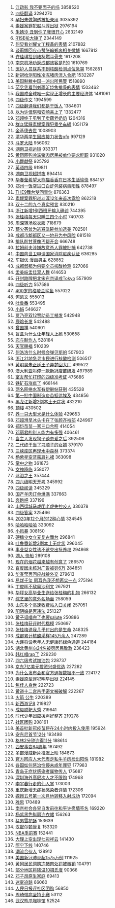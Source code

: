 1. [江疏影 我不要面子的吗](https://s.weibo.com/weibo?q=%E6%B1%9F%E7%96%8F%E5%BD%B1%20%E6%88%91%E4%B8%8D%E8%A6%81%E9%9D%A2%E5%AD%90%E7%9A%84%E5%90%97&Refer=top) 3858520
1. [四级翻译](https://s.weibo.com/weibo?q=%E5%9B%9B%E7%BA%A7%E7%BF%BB%E8%AF%91&Refer=top) 3294270
1. [孕妇未做胸透被拒录用](https://s.weibo.com/weibo?q=%E5%AD%95%E5%A6%87%E6%9C%AA%E5%81%9A%E8%83%B8%E9%80%8F%E8%A2%AB%E6%8B%92%E5%BD%95%E7%94%A8&Refer=top) 3035392
1. [素媛案罪犯赵斗淳出狱](https://s.weibo.com/weibo?q=%23%E7%B4%A0%E5%AA%9B%E6%A1%88%E7%BD%AA%E7%8A%AF%E8%B5%B5%E6%96%97%E6%B7%B3%E5%87%BA%E7%8B%B1%23&Refer=top) 2976194
1. [朱婧汐 丑到你了我很开心](https://s.weibo.com/weibo?q=%E6%9C%B1%E5%A9%A7%E6%B1%90%20%E4%B8%91%E5%88%B0%E4%BD%A0%E4%BA%86%E6%88%91%E5%BE%88%E5%BC%80%E5%BF%83&Refer=top) 2632149
1. [R1SE抡大锤了](https://s.weibo.com/weibo?q=%23R1SE%E6%8A%A1%E5%A4%A7%E9%94%A4%E4%BA%86%23&Refer=top) 2344149
1. [何炅看刘耀文丁程鑫的表情](https://s.weibo.com/weibo?q=%23%E4%BD%95%E7%82%85%E7%9C%8B%E5%88%98%E8%80%80%E6%96%87%E4%B8%81%E7%A8%8B%E9%91%AB%E7%9A%84%E8%A1%A8%E6%83%85%23&Refer=top) 2107882
1. [谈莉娜回应点赞张翰郑爽相关微博](https://s.weibo.com/weibo?q=%23%E8%B0%88%E8%8E%89%E5%A8%9C%E5%9B%9E%E5%BA%94%E7%82%B9%E8%B5%9E%E5%BC%A0%E7%BF%B0%E9%83%91%E7%88%BD%E7%9B%B8%E5%85%B3%E5%BE%AE%E5%8D%9A%23&Refer=top) 1667812
1. [许佳琪捡到陆柯燃耳骨夹](https://s.weibo.com/weibo?q=%23%E8%AE%B8%E4%BD%B3%E7%90%AA%E6%8D%A1%E5%88%B0%E9%99%86%E6%9F%AF%E7%87%83%E8%80%B3%E9%AA%A8%E5%A4%B9%23&Refer=top) 1617208
1. [南京机场劝返成都旅客是P的](https://s.weibo.com/weibo?q=%23%E5%8D%97%E4%BA%AC%E6%9C%BA%E5%9C%BA%E5%8A%9D%E8%BF%94%E6%88%90%E9%83%BD%E6%97%85%E5%AE%A2%E6%98%AFP%E7%9A%84%23&Refer=top) 1610769
1. [医护人员联系不到核酸检测点位急哭](https://s.weibo.com/weibo?q=%23%E5%8C%BB%E6%8A%A4%E4%BA%BA%E5%91%98%E8%81%94%E7%B3%BB%E4%B8%8D%E5%88%B0%E6%A0%B8%E9%85%B8%E6%A3%80%E6%B5%8B%E7%82%B9%E4%BD%8D%E6%80%A5%E5%93%AD%23&Refer=top) 1562851
1. [新冠检测阳性冷冻猪肉流入合肥](https://s.weibo.com/weibo?q=%23%E6%96%B0%E5%86%A0%E6%A3%80%E6%B5%8B%E9%98%B3%E6%80%A7%E5%86%B7%E5%86%BB%E7%8C%AA%E8%82%89%E6%B5%81%E5%85%A5%E5%90%88%E8%82%A5%23&Refer=top) 1532287
1. [美国制裁中国一派出所民警](https://s.weibo.com/weibo?q=%23%E7%BE%8E%E5%9B%BD%E5%88%B6%E8%A3%81%E4%B8%AD%E5%9B%BD%E4%B8%80%E6%B4%BE%E5%87%BA%E6%89%80%E6%B0%91%E8%AD%A6%23&Refer=top) 1518890
1. [范丞丞看到刘雨昕烧焦排骨的表情](https://s.weibo.com/weibo?q=%E8%8C%83%E4%B8%9E%E4%B8%9E%E7%9C%8B%E5%88%B0%E5%88%98%E9%9B%A8%E6%98%95%E7%83%A7%E7%84%A6%E6%8E%92%E9%AA%A8%E7%9A%84%E8%A1%A8%E6%83%85&Refer=top) 1503462
1. [我国成全球唯一实现正增长的主要经济体](https://s.weibo.com/weibo?q=%23%E6%88%91%E5%9B%BD%E6%88%90%E5%85%A8%E7%90%83%E5%94%AF%E4%B8%80%E5%AE%9E%E7%8E%B0%E6%AD%A3%E5%A2%9E%E9%95%BF%E7%9A%84%E4%B8%BB%E8%A6%81%E7%BB%8F%E6%B5%8E%E4%BD%93%23&Refer=top) 1481061
1. [四级作文](https://s.weibo.com/weibo?q=%E5%9B%9B%E7%BA%A7%E4%BD%9C%E6%96%87&Refer=top) 1394599
1. [四级翻译我们都是干饭人](https://s.weibo.com/weibo?q=%23%E5%9B%9B%E7%BA%A7%E7%BF%BB%E8%AF%91%E6%88%91%E4%BB%AC%E9%83%BD%E6%98%AF%E5%B9%B2%E9%A5%AD%E4%BA%BA%23&Refer=top) 1384601
1. [以为许佳琪和安崎亲上了](https://s.weibo.com/weibo?q=%23%E4%BB%A5%E4%B8%BA%E8%AE%B8%E4%BD%B3%E7%90%AA%E5%92%8C%E5%AE%89%E5%B4%8E%E4%BA%B2%E4%B8%8A%E4%BA%86%23&Refer=top) 1332477
1. [邓超终于见到了卖藕老奶奶](https://s.weibo.com/weibo?q=%23%E9%82%93%E8%B6%85%E7%BB%88%E4%BA%8E%E8%A7%81%E5%88%B0%E4%BA%86%E5%8D%96%E8%97%95%E8%80%81%E5%A5%B6%E5%A5%B6%23&Refer=top) 1204316
1. [群众猛踩素媛案罪犯乘坐车辆](https://s.weibo.com/weibo?q=%23%E7%BE%A4%E4%BC%97%E7%8C%9B%E8%B8%A9%E7%B4%A0%E5%AA%9B%E6%A1%88%E7%BD%AA%E7%8A%AF%E4%B9%98%E5%9D%90%E8%BD%A6%E8%BE%86%23&Refer=top) 1051179
1. [金基德去世](https://s.weibo.com/weibo?q=%23%E9%87%91%E5%9F%BA%E5%BE%B7%E5%8E%BB%E4%B8%96%23&Refer=top) 1008903
1. [清华两学生回应接力状告ofo](https://s.weibo.com/weibo?q=%23%E6%B8%85%E5%8D%8E%E4%B8%A4%E5%AD%A6%E7%94%9F%E5%9B%9E%E5%BA%94%E6%8E%A5%E5%8A%9B%E7%8A%B6%E5%91%8Aofo%23&Refer=top) 997129
1. [斗罗大陆](https://s.weibo.com/weibo?q=%E6%96%97%E7%BD%97%E5%A4%A7%E9%99%86&Refer=top) 956062
1. [湖南卫视运镜](https://s.weibo.com/weibo?q=%E6%B9%96%E5%8D%97%E5%8D%AB%E8%A7%86%E8%BF%90%E9%95%9C&Refer=top) 933371
1. [黄冈网购冷冻猪肉居民被单位要求辞职](https://s.weibo.com/weibo?q=%23%E9%BB%84%E5%86%88%E7%BD%91%E8%B4%AD%E5%86%B7%E5%86%BB%E7%8C%AA%E8%82%89%E5%B1%85%E6%B0%91%E8%A2%AB%E5%8D%95%E4%BD%8D%E8%A6%81%E6%B1%82%E8%BE%9E%E8%81%8C%23&Refer=top) 931020
1. [小舞献祭](https://s.weibo.com/weibo?q=%E5%B0%8F%E8%88%9E%E7%8C%AE%E7%A5%AD&Refer=top) 925792
1. [英语四级](https://s.weibo.com/weibo?q=%E8%8B%B1%E8%AF%AD%E5%9B%9B%E7%BA%A7&Refer=top) 919811
1. [湖南卫视超拼夜](https://s.weibo.com/weibo?q=%E6%B9%96%E5%8D%97%E5%8D%AB%E8%A7%86%E8%B6%85%E6%8B%BC%E5%A4%9C&Refer=top) 894414
1. [华春莹希望大熊猫香香在日本生活愉快](https://s.weibo.com/weibo?q=%23%E5%8D%8E%E6%98%A5%E8%8E%B9%E5%B8%8C%E6%9C%9B%E5%A4%A7%E7%86%8A%E7%8C%AB%E9%A6%99%E9%A6%99%E5%9C%A8%E6%97%A5%E6%9C%AC%E7%94%9F%E6%B4%BB%E6%84%89%E5%BF%AB%23&Refer=top) 884157
1. [郑州一饭店进口白虾包装病毒阳性](https://s.weibo.com/weibo?q=%23%E9%83%91%E5%B7%9E%E4%B8%80%E9%A5%AD%E5%BA%97%E8%BF%9B%E5%8F%A3%E7%99%BD%E8%99%BE%E5%8C%85%E8%A3%85%E7%97%85%E6%AF%92%E9%98%B3%E6%80%A7%23&Refer=top) 878497
1. [THE9舞台梦回青你](https://s.weibo.com/weibo?q=%23THE9%E8%88%9E%E5%8F%B0%E6%A2%A6%E5%9B%9E%E9%9D%92%E4%BD%A0%23&Refer=top) 876363
1. [素媛案罪犯赵斗淳12年来首次露脸](https://s.weibo.com/weibo?q=%23%E7%B4%A0%E5%AA%9B%E6%A1%88%E7%BD%AA%E7%8A%AF%E8%B5%B5%E6%96%97%E6%B7%B312%E5%B9%B4%E6%9D%A5%E9%A6%96%E6%AC%A1%E9%9C%B2%E8%84%B8%23&Refer=top) 862218
1. [双十二的九个真实预言](https://s.weibo.com/weibo?q=%23%E5%8F%8C%E5%8D%81%E4%BA%8C%E7%9A%84%E4%B9%9D%E4%B8%AA%E7%9C%9F%E5%AE%9E%E9%A2%84%E8%A8%80%23&Refer=top) 830210
1. [浙江新增1例西班牙输入确诊](https://s.weibo.com/weibo?q=%E6%B5%99%E6%B1%9F%E6%96%B0%E5%A2%9E1%E4%BE%8B%E8%A5%BF%E7%8F%AD%E7%89%99%E8%BE%93%E5%85%A5%E7%A1%AE%E8%AF%8A&Refer=top) 744395
1. [张桂梅每天只睡三四个小时](https://s.weibo.com/weibo?q=%23%E5%BC%A0%E6%A1%82%E6%A2%85%E6%AF%8F%E5%A4%A9%E5%8F%AA%E7%9D%A1%E4%B8%89%E5%9B%9B%E4%B8%AA%E5%B0%8F%E6%97%B6%23&Refer=top) 740703
1. [周深转场脱衣服](https://s.weibo.com/weibo?q=%23%E5%91%A8%E6%B7%B1%E8%BD%AC%E5%9C%BA%E8%84%B1%E8%A1%A3%E6%9C%8D%23&Refer=top) 718679
1. [蔡少芬曾为逃避洗碗参加选美](https://s.weibo.com/weibo?q=%23%E8%94%A1%E5%B0%91%E8%8A%AC%E6%9B%BE%E4%B8%BA%E9%80%83%E9%81%BF%E6%B4%97%E7%A2%97%E5%8F%82%E5%8A%A0%E9%80%89%E7%BE%8E%23&Refer=top) 702501
1. [成都市郫都区又一地升为中风险](https://s.weibo.com/weibo?q=%23%E6%88%90%E9%83%BD%E5%B8%82%E9%83%AB%E9%83%BD%E5%8C%BA%E5%8F%88%E4%B8%80%E5%9C%B0%E5%8D%87%E4%B8%BA%E4%B8%AD%E9%A3%8E%E9%99%A9%23&Refer=top) 681518
1. [排队削甘蔗像丐帮开会](https://s.weibo.com/weibo?q=%23%E6%8E%92%E9%98%9F%E5%89%8A%E7%94%98%E8%94%97%E5%83%8F%E4%B8%90%E5%B8%AE%E5%BC%80%E4%BC%9A%23&Refer=top) 666748
1. [拉姆前夫涉嫌故意杀人罪被批捕](https://s.weibo.com/weibo?q=%23%E6%8B%89%E5%A7%86%E5%89%8D%E5%A4%AB%E6%B6%89%E5%AB%8C%E6%95%85%E6%84%8F%E6%9D%80%E4%BA%BA%E7%BD%AA%E8%A2%AB%E6%89%B9%E6%8D%95%23&Refer=top) 642738
1. [中国向世卫申请国家消除疟疾认证](https://s.weibo.com/weibo?q=%23%E4%B8%AD%E5%9B%BD%E5%90%91%E4%B8%96%E5%8D%AB%E7%94%B3%E8%AF%B7%E5%9B%BD%E5%AE%B6%E6%B6%88%E9%99%A4%E7%96%9F%E7%96%BE%E8%AE%A4%E8%AF%81%23&Refer=top) 636285
1. [车银优 漫画男主](https://s.weibo.com/weibo?q=%E8%BD%A6%E9%93%B6%E4%BC%98%20%E6%BC%AB%E7%94%BB%E7%94%B7%E4%B8%BB&Refer=top) 628852
1. [成都郫都为何要全员核酸检测](https://s.weibo.com/weibo?q=%E6%88%90%E9%83%BD%E9%83%AB%E9%83%BD%E4%B8%BA%E4%BD%95%E8%A6%81%E5%85%A8%E5%91%98%E6%A0%B8%E9%85%B8%E6%A3%80%E6%B5%8B&Refer=top) 627066
1. [孟美岐孟佳双人舞](https://s.weibo.com/weibo?q=%23%E5%AD%9F%E7%BE%8E%E5%B2%90%E5%AD%9F%E4%BD%B3%E5%8F%8C%E4%BA%BA%E8%88%9E%23&Refer=top) 614653
1. [开封路牌把北宋东京译成Tokyo](https://s.weibo.com/weibo?q=%E5%BC%80%E5%B0%81%E8%B7%AF%E7%89%8C%E6%8A%8A%E5%8C%97%E5%AE%8B%E4%B8%9C%E4%BA%AC%E8%AF%91%E6%88%90Tokyo&Refer=top) 557909
1. [四级听力](https://s.weibo.com/weibo?q=%E5%9B%9B%E7%BA%A7%E5%90%AC%E5%8A%9B&Refer=top) 557586
1. [400岁的格陵兰鲨鱼](https://s.weibo.com/weibo?q=400%E5%B2%81%E7%9A%84%E6%A0%BC%E9%99%B5%E5%85%B0%E9%B2%A8%E9%B1%BC&Refer=top) 557022
1. [何凯文](https://s.weibo.com/weibo?q=%E4%BD%95%E5%87%AF%E6%96%87&Refer=top) 555013
1. [吐鲁番](https://s.weibo.com/weibo?q=%E5%90%90%E9%B2%81%E7%95%AA&Refer=top) 553495
1. [小娟](https://s.weibo.com/weibo?q=%E5%B0%8F%E5%A8%9F&Refer=top) 546627
1. [贾乃亮双12赞助员工植发](https://s.weibo.com/weibo?q=%23%E8%B4%BE%E4%B9%83%E4%BA%AE%E5%8F%8C12%E8%B5%9E%E5%8A%A9%E5%91%98%E5%B7%A5%E6%A4%8D%E5%8F%91%23&Refer=top) 542948
1. [鹿晗长发](https://s.weibo.com/weibo?q=%23%E9%B9%BF%E6%99%97%E9%95%BF%E5%8F%91%23&Refer=top) 542488
1. [曾国祥](https://s.weibo.com/weibo?q=%E6%9B%BE%E5%9B%BD%E7%A5%A5&Refer=top) 540601
1. [盲盒为什么让年轻人上瘾](https://s.weibo.com/weibo?q=%23%E7%9B%B2%E7%9B%92%E4%B8%BA%E4%BB%80%E4%B9%88%E8%AE%A9%E5%B9%B4%E8%BD%BB%E4%BA%BA%E4%B8%8A%E7%98%BE%23&Refer=top) 530658
1. [恋与制作人](https://s.weibo.com/weibo?q=%E6%81%8B%E4%B8%8E%E5%88%B6%E4%BD%9C%E4%BA%BA&Refer=top) 528184
1. [天官赐福](https://s.weibo.com/weibo?q=%E5%A4%A9%E5%AE%98%E8%B5%90%E7%A6%8F&Refer=top) 510239
1. [何洛洛什么时候会弹贝斯的](https://s.weibo.com/weibo?q=%23%E4%BD%95%E6%B4%9B%E6%B4%9B%E4%BB%80%E4%B9%88%E6%97%B6%E5%80%99%E4%BC%9A%E5%BC%B9%E8%B4%9D%E6%96%AF%E7%9A%84%23&Refer=top) 507903
1. [浙江21地急寻市民进行核酸检测](https://s.weibo.com/weibo?q=%E6%B5%99%E6%B1%9F21%E5%9C%B0%E6%80%A5%E5%AF%BB%E5%B8%82%E6%B0%91%E8%BF%9B%E8%A1%8C%E6%A0%B8%E9%85%B8%E6%A3%80%E6%B5%8B&Refer=top) 506517
1. [黄明昊朱正廷王子异梦回大厂](https://s.weibo.com/weibo?q=%23%E9%BB%84%E6%98%8E%E6%98%8A%E6%9C%B1%E6%AD%A3%E5%BB%B7%E7%8E%8B%E5%AD%90%E5%BC%82%E6%A2%A6%E5%9B%9E%E5%A4%A7%E5%8E%82%23&Refer=top) 499522
1. [澳大利亚叫停一款新冠疫苗研发](https://s.weibo.com/weibo?q=%E6%BE%B3%E5%A4%A7%E5%88%A9%E4%BA%9A%E5%8F%AB%E5%81%9C%E4%B8%80%E6%AC%BE%E6%96%B0%E5%86%A0%E7%96%AB%E8%8B%97%E7%A0%94%E5%8F%91&Refer=top) 497989
1. [室友帮忙打印的四级准考证](https://s.weibo.com/weibo?q=%23%E5%AE%A4%E5%8F%8B%E5%B8%AE%E5%BF%99%E6%89%93%E5%8D%B0%E7%9A%84%E5%9B%9B%E7%BA%A7%E5%87%86%E8%80%83%E8%AF%81%23&Refer=top) 475686
1. [铁矿石涨疯了](https://s.weibo.com/weibo?q=%23%E9%93%81%E7%9F%BF%E7%9F%B3%E6%B6%A8%E7%96%AF%E4%BA%86%23&Refer=top) 468144
1. [两名网络水军有偿删帖获刑](https://s.weibo.com/weibo?q=%23%E4%B8%A4%E5%90%8D%E7%BD%91%E7%BB%9C%E6%B0%B4%E5%86%9B%E6%9C%89%E5%81%BF%E5%88%A0%E5%B8%96%E8%8E%B7%E5%88%91%23&Refer=top) 435528
1. [第一批中国制造疫苗抵达埃及](https://s.weibo.com/weibo?q=%E7%AC%AC%E4%B8%80%E6%89%B9%E4%B8%AD%E5%9B%BD%E5%88%B6%E9%80%A0%E7%96%AB%E8%8B%97%E6%8A%B5%E8%BE%BE%E5%9F%83%E5%8F%8A&Refer=top) 434856
1. [黑龙江新增2例本土无症状](https://s.weibo.com/weibo?q=%E9%BB%91%E9%BE%99%E6%B1%9F%E6%96%B0%E5%A2%9E2%E4%BE%8B%E6%9C%AC%E5%9C%9F%E6%97%A0%E7%97%87%E7%8A%B6&Refer=top) 432210
1. [顶楼](https://s.weibo.com/weibo?q=%E9%A1%B6%E6%A5%BC&Refer=top) 430502
1. [养一只大型犬是什么体验](https://s.weibo.com/weibo?q=%23%E5%85%BB%E4%B8%80%E5%8F%AA%E5%A4%A7%E5%9E%8B%E7%8A%AC%E6%98%AF%E4%BB%80%E4%B9%88%E4%BD%93%E9%AA%8C%23&Refer=top) 429653
1. [邓超滑旱冰头卡在了张颜齐裆部](https://s.weibo.com/weibo?q=%23%E9%82%93%E8%B6%85%E6%BB%91%E6%97%B1%E5%86%B0%E5%A4%B4%E5%8D%A1%E5%9C%A8%E4%BA%86%E5%BC%A0%E9%A2%9C%E9%BD%90%E8%A3%86%E9%83%A8%23&Refer=top) 424967
1. [郑恺苗苗一家三口合照](https://s.weibo.com/weibo?q=%23%E9%83%91%E6%81%BA%E8%8B%97%E8%8B%97%E4%B8%80%E5%AE%B6%E4%B8%89%E5%8F%A3%E5%90%88%E7%85%A7%23&Refer=top) 414054
1. [邓丽君的怼人能力有多强](https://s.weibo.com/weibo?q=%23%E9%82%93%E4%B8%BD%E5%90%9B%E7%9A%84%E6%80%BC%E4%BA%BA%E8%83%BD%E5%8A%9B%E6%9C%89%E5%A4%9A%E5%BC%BA%23&Refer=top) 406461
1. [当主人发现狗子谈恋爱之后](https://s.weibo.com/weibo?q=%23%E5%BD%93%E4%B8%BB%E4%BA%BA%E5%8F%91%E7%8E%B0%E7%8B%97%E5%AD%90%E8%B0%88%E6%81%8B%E7%88%B1%E4%B9%8B%E5%90%8E%23&Refer=top) 392506
1. [二代终于当了刁顺子的女婿](https://s.weibo.com/weibo?q=%23%E4%BA%8C%E4%BB%A3%E7%BB%88%E4%BA%8E%E5%BD%93%E4%BA%86%E5%88%81%E9%A1%BA%E5%AD%90%E7%9A%84%E5%A5%B3%E5%A9%BF%23&Refer=top) 379170
1. [三峡库区再现水中森林](https://s.weibo.com/weibo?q=%23%E4%B8%89%E5%B3%A1%E5%BA%93%E5%8C%BA%E5%86%8D%E7%8E%B0%E6%B0%B4%E4%B8%AD%E6%A3%AE%E6%9E%97%23&Refer=top) 373374
1. [杨紫星空蓝露肩礼裙](https://s.weibo.com/weibo?q=%23%E6%9D%A8%E7%B4%AB%E6%98%9F%E7%A9%BA%E8%93%9D%E9%9C%B2%E8%82%A9%E7%A4%BC%E8%A3%99%23&Refer=top) 363098
1. [掌中之物](https://s.weibo.com/weibo?q=%E6%8E%8C%E4%B8%AD%E4%B9%8B%E7%89%A9&Refer=top) 361873
1. [女神降临](https://s.weibo.com/weibo?q=%E5%A5%B3%E7%A5%9E%E9%99%8D%E4%B8%B4&Refer=top) 358077
1. [沐浴之王](https://s.weibo.com/weibo?q=%E6%B2%90%E6%B5%B4%E4%B9%8B%E7%8E%8B&Refer=top) 357444
1. [四六级明天开考](https://s.weibo.com/weibo?q=%23%E5%9B%9B%E5%85%AD%E7%BA%A7%E6%98%8E%E5%A4%A9%E5%BC%80%E8%80%83%23&Refer=top) 345992
1. [四级阅读](https://s.weibo.com/weibo?q=%E5%9B%9B%E7%BA%A7%E9%98%85%E8%AF%BB&Refer=top) 345329
1. [国产羊肉订单爆满](https://s.weibo.com/weibo?q=%23%E5%9B%BD%E4%BA%A7%E7%BE%8A%E8%82%89%E8%AE%A2%E5%8D%95%E7%88%86%E6%BB%A1%23&Refer=top) 337663
1. [奔跑吧](https://s.weibo.com/weibo?q=%E5%A5%94%E8%B7%91%E5%90%A7&Refer=top) 337196
1. [山西运城马戏团老虎失控咬人](https://s.weibo.com/weibo?q=%E5%B1%B1%E8%A5%BF%E8%BF%90%E5%9F%8E%E9%A9%AC%E6%88%8F%E5%9B%A2%E8%80%81%E8%99%8E%E5%A4%B1%E6%8E%A7%E5%92%AC%E4%BA%BA&Refer=top) 330378
1. [四级答案](https://s.weibo.com/weibo?q=%E5%9B%9B%E7%BA%A7%E7%AD%94%E6%A1%88&Refer=top) 325466
1. [2020年12个月的12种心情](https://s.weibo.com/weibo?q=%232020%E5%B9%B412%E4%B8%AA%E6%9C%88%E7%9A%8412%E7%A7%8D%E5%BF%83%E6%83%85%23&Refer=top) 324545
1. [哈哈哈哈哈](https://s.weibo.com/weibo?q=%E5%93%88%E5%93%88%E5%93%88%E5%93%88%E5%93%88&Refer=top) 323092
1. [小风暴](https://s.weibo.com/weibo?q=%E5%B0%8F%E9%A3%8E%E6%9A%B4&Refer=top) 308150
1. [硬糖少女立麦复古舞台](https://s.weibo.com/weibo?q=%23%E7%A1%AC%E7%B3%96%E5%B0%91%E5%A5%B3%E7%AB%8B%E9%BA%A6%E5%A4%8D%E5%8F%A4%E8%88%9E%E5%8F%B0%23&Refer=top) 296841
1. [吐鲁番新增3例本土无症状](https://s.weibo.com/weibo?q=%23%E5%90%90%E9%B2%81%E7%95%AA%E6%96%B0%E5%A2%9E3%E4%BE%8B%E6%9C%AC%E5%9C%9F%E6%97%A0%E7%97%87%E7%8A%B6%23&Refer=top) 296045
1. [事业型女性该不该交出抚养权](https://s.weibo.com/weibo?q=%23%E4%BA%8B%E4%B8%9A%E5%9E%8B%E5%A5%B3%E6%80%A7%E8%AF%A5%E4%B8%8D%E8%AF%A5%E4%BA%A4%E5%87%BA%E6%8A%9A%E5%85%BB%E6%9D%83%23&Refer=top) 294868
1. [湖人 快船](https://s.weibo.com/weibo?q=%E6%B9%96%E4%BA%BA%20%E5%BF%AB%E8%88%B9&Refer=top) 289108
1. [现在的烟花越来越有创意了](https://s.weibo.com/weibo?q=%23%E7%8E%B0%E5%9C%A8%E7%9A%84%E7%83%9F%E8%8A%B1%E8%B6%8A%E6%9D%A5%E8%B6%8A%E6%9C%89%E5%88%9B%E6%84%8F%E4%BA%86%23&Refer=top) 286570
1. [百度因未核对广告被罚6万](https://s.weibo.com/weibo?q=%23%E7%99%BE%E5%BA%A6%E5%9B%A0%E6%9C%AA%E6%A0%B8%E5%AF%B9%E5%B9%BF%E5%91%8A%E8%A2%AB%E7%BD%9A6%E4%B8%87%23&Refer=top) 284851
1. [华春莹再回应战狼外交](https://s.weibo.com/weibo?q=%23%E5%8D%8E%E6%98%A5%E8%8E%B9%E5%86%8D%E5%9B%9E%E5%BA%94%E6%88%98%E7%8B%BC%E5%A4%96%E4%BA%A4%23&Refer=top) 279613
1. [易烊千玺 扇耳光我还想再实一点](https://s.weibo.com/weibo?q=%E6%98%93%E7%83%8A%E5%8D%83%E7%8E%BA%20%E6%89%87%E8%80%B3%E5%85%89%E6%88%91%E8%BF%98%E6%83%B3%E5%86%8D%E5%AE%9E%E4%B8%80%E7%82%B9&Refer=top) 275194
1. [丁俊晖不敌奥沙利文](https://s.weibo.com/weibo?q=%E4%B8%81%E4%BF%8A%E6%99%96%E4%B8%8D%E6%95%8C%E5%A5%A5%E6%B2%99%E5%88%A9%E6%96%87&Refer=top) 267921
1. [华坪女高毕业生送给张桂梅的礼物](https://s.weibo.com/weibo?q=%E5%8D%8E%E5%9D%AA%E5%A5%B3%E9%AB%98%E6%AF%95%E4%B8%9A%E7%94%9F%E9%80%81%E7%BB%99%E5%BC%A0%E6%A1%82%E6%A2%85%E7%9A%84%E7%A4%BC%E7%89%A9&Refer=top) 266132
1. [综艺里的意外名场面](https://s.weibo.com/weibo?q=%E7%BB%BC%E8%89%BA%E9%87%8C%E7%9A%84%E6%84%8F%E5%A4%96%E5%90%8D%E5%9C%BA%E9%9D%A2&Refer=top) 258059
1. [山东多个高速收费站入口关闭](https://s.weibo.com/weibo?q=%23%E5%B1%B1%E4%B8%9C%E5%A4%9A%E4%B8%AA%E9%AB%98%E9%80%9F%E6%94%B6%E8%B4%B9%E7%AB%99%E5%85%A5%E5%8F%A3%E5%85%B3%E9%97%AD%23&Refer=top) 257051
1. [配阴婚是否违法](https://s.weibo.com/weibo?q=%23%E9%85%8D%E9%98%B4%E5%A9%9A%E6%98%AF%E5%90%A6%E8%BF%9D%E6%B3%95%23&Refer=top) 251327
1. [黄子韬唱完了也要salute](https://s.weibo.com/weibo?q=%23%E9%BB%84%E5%AD%90%E9%9F%AC%E5%94%B1%E5%AE%8C%E4%BA%86%E4%B9%9F%E8%A6%81salute%23&Refer=top) 250886
1. [张桂梅获评时代楷模](https://s.weibo.com/weibo?q=%23%E5%BC%A0%E6%A1%82%E6%A2%85%E8%8E%B7%E8%AF%84%E6%97%B6%E4%BB%A3%E6%A5%B7%E6%A8%A1%23&Refer=top) 250697
1. [张桂梅说我几乎付出的是生命](https://s.weibo.com/weibo?q=%23%E5%BC%A0%E6%A1%82%E6%A2%85%E8%AF%B4%E6%88%91%E5%87%A0%E4%B9%8E%E4%BB%98%E5%87%BA%E7%9A%84%E6%98%AF%E7%94%9F%E5%91%BD%23&Refer=top) 248325
1. [成都累计核酸采样145万余人](https://s.weibo.com/weibo?q=%23%E6%88%90%E9%83%BD%E7%B4%AF%E8%AE%A1%E6%A0%B8%E9%85%B8%E9%87%87%E6%A0%B7145%E4%B8%87%E4%BD%99%E4%BA%BA%23&Refer=top) 247289
1. [大连将设老年人无健康码绿色通道](https://s.weibo.com/weibo?q=%23%E5%A4%A7%E8%BF%9E%E5%B0%86%E8%AE%BE%E8%80%81%E5%B9%B4%E4%BA%BA%E6%97%A0%E5%81%A5%E5%BA%B7%E7%A0%81%E7%BB%BF%E8%89%B2%E9%80%9A%E9%81%93%23&Refer=top) 244184
1. [湖北黄州向24名被罚居民致歉](https://s.weibo.com/weibo?q=%23%E6%B9%96%E5%8C%97%E9%BB%84%E5%B7%9E%E5%90%9124%E5%90%8D%E8%A2%AB%E7%BD%9A%E5%B1%85%E6%B0%91%E8%87%B4%E6%AD%89%23&Refer=top) 236423
1. [韩红唱rap了](https://s.weibo.com/weibo?q=%23%E9%9F%A9%E7%BA%A2%E5%94%B1rap%E4%BA%86%23&Refer=top) 229230
1. [四六级考试加油包](https://s.weibo.com/weibo?q=%23%E5%9B%9B%E5%85%AD%E7%BA%A7%E8%80%83%E8%AF%95%E5%8A%A0%E6%B2%B9%E5%8C%85%23&Refer=top) 228737
1. [京东7亿美元投资兴盛优选](https://s.weibo.com/weibo?q=%E4%BA%AC%E4%B8%9C7%E4%BA%BF%E7%BE%8E%E5%85%83%E6%8A%95%E8%B5%84%E5%85%B4%E7%9B%9B%E4%BC%98%E9%80%89&Refer=top) 227282
1. [为什么发布会和官方通报数据不一致](https://s.weibo.com/weibo?q=%23%E4%B8%BA%E4%BB%80%E4%B9%88%E5%8F%91%E5%B8%83%E4%BC%9A%E5%92%8C%E5%AE%98%E6%96%B9%E9%80%9A%E6%8A%A5%E6%95%B0%E6%8D%AE%E4%B8%8D%E4%B8%80%E8%87%B4%23&Refer=top) 224172
1. [素媛原型罪犯明早出狱](https://s.weibo.com/weibo?q=%23%E7%B4%A0%E5%AA%9B%E5%8E%9F%E5%9E%8B%E7%BD%AA%E7%8A%AF%E6%98%8E%E6%97%A9%E5%87%BA%E7%8B%B1%23&Refer=top) 224145
1. [焦佳人身世](https://s.weibo.com/weibo?q=%23%E7%84%A6%E4%BD%B3%E4%BA%BA%E8%BA%AB%E4%B8%96%23&Refer=top) 222723
1. [黄道十二宫杀手密文被破解](https://s.weibo.com/weibo?q=%E9%BB%84%E9%81%93%E5%8D%81%E4%BA%8C%E5%AE%AB%E6%9D%80%E6%89%8B%E5%AF%86%E6%96%87%E8%A2%AB%E7%A0%B4%E8%A7%A3&Refer=top) 222267
1. [火箭 公牛](https://s.weibo.com/weibo?q=%E7%81%AB%E7%AE%AD%20%E5%85%AC%E7%89%9B&Refer=top) 220389
1. [新西游记8](https://s.weibo.com/weibo?q=%E6%96%B0%E8%A5%BF%E6%B8%B8%E8%AE%B08&Refer=top) 219827
1. [成毅脱靶大秀](https://s.weibo.com/weibo?q=%23%E6%88%90%E6%AF%85%E8%84%B1%E9%9D%B6%E5%A4%A7%E7%A7%80%23&Refer=top) 219641
1. [时代少年团应援声好整齐](https://s.weibo.com/weibo?q=%23%E6%97%B6%E4%BB%A3%E5%B0%91%E5%B9%B4%E5%9B%A2%E5%BA%94%E6%8F%B4%E5%A3%B0%E5%A5%BD%E6%95%B4%E9%BD%90%23&Refer=top) 219278
1. [社区团购](https://s.weibo.com/weibo?q=%E7%A4%BE%E5%8C%BA%E5%9B%A2%E8%B4%AD&Refer=top) 208161
1. [美首批新冠疫苗将在24小时内投入使用](https://s.weibo.com/weibo?q=%E7%BE%8E%E9%A6%96%E6%89%B9%E6%96%B0%E5%86%A0%E7%96%AB%E8%8B%97%E5%B0%86%E5%9C%A824%E5%B0%8F%E6%97%B6%E5%86%85%E6%8A%95%E5%85%A5%E4%BD%BF%E7%94%A8&Refer=top) 195924
1. [安东尼首节12分](https://s.weibo.com/weibo?q=%E5%AE%89%E4%B8%9C%E5%B0%BC%E9%A6%96%E8%8A%8212%E5%88%86&Refer=top) 193498
1. [格林2分钟连得11分](https://s.weibo.com/weibo?q=%E6%A0%BC%E6%9E%972%E5%88%86%E9%92%9F%E8%BF%9E%E5%BE%9711%E5%88%86&Refer=top) 188614
1. [西安事变84周年](https://s.weibo.com/weibo?q=%E8%A5%BF%E5%AE%89%E4%BA%8B%E5%8F%9884%E5%91%A8%E5%B9%B4&Refer=top) 187492
1. [多部漫威新片推迟上映](https://s.weibo.com/weibo?q=%E5%A4%9A%E9%83%A8%E6%BC%AB%E5%A8%81%E6%96%B0%E7%89%87%E6%8E%A8%E8%BF%9F%E4%B8%8A%E6%98%A0&Refer=top) 184873
1. [官方回应人大代表走私牛羊肉检出阳性](https://s.weibo.com/weibo?q=%23%E5%AE%98%E6%96%B9%E5%9B%9E%E5%BA%94%E4%BA%BA%E5%A4%A7%E4%BB%A3%E8%A1%A8%E8%B5%B0%E7%A7%81%E7%89%9B%E7%BE%8A%E8%82%89%E6%A3%80%E5%87%BA%E9%98%B3%E6%80%A7%23&Refer=top) 181982
1. [各国如何惩治性侵未成年罪犯](https://s.weibo.com/weibo?q=%E5%90%84%E5%9B%BD%E5%A6%82%E4%BD%95%E6%83%A9%E6%B2%BB%E6%80%A7%E4%BE%B5%E6%9C%AA%E6%88%90%E5%B9%B4%E7%BD%AA%E7%8A%AF&Refer=top) 177983
1. [青岛无症状感染者属物传人](https://s.weibo.com/weibo?q=%23%E9%9D%92%E5%B2%9B%E6%97%A0%E7%97%87%E7%8A%B6%E6%84%9F%E6%9F%93%E8%80%85%E5%B1%9E%E7%89%A9%E4%BC%A0%E4%BA%BA%23&Refer=top) 175687
1. [深圳海外高层次人才不限购](https://s.weibo.com/weibo?q=%E6%B7%B1%E5%9C%B3%E6%B5%B7%E5%A4%96%E9%AB%98%E5%B1%82%E6%AC%A1%E4%BA%BA%E6%89%8D%E4%B8%8D%E9%99%90%E8%B4%AD&Refer=top) 174968
1. [李宇春行走的仙人掌](https://s.weibo.com/weibo?q=%23%E6%9D%8E%E5%AE%87%E6%98%A5%E8%A1%8C%E8%B5%B0%E7%9A%84%E4%BB%99%E4%BA%BA%E6%8E%8C%23&Refer=top) 173003
1. [重庆新增无症状感染者详情](https://s.weibo.com/weibo?q=%23%E9%87%8D%E5%BA%86%E6%96%B0%E5%A2%9E%E6%97%A0%E7%97%87%E7%8A%B6%E6%84%9F%E6%9F%93%E8%80%85%E8%AF%A6%E6%83%85%23&Refer=top) 172306
1. [嫦娥五号第一次月地转移入射成功](https://s.weibo.com/weibo?q=%23%E5%AB%A6%E5%A8%A5%E4%BA%94%E5%8F%B7%E7%AC%AC%E4%B8%80%E6%AC%A1%E6%9C%88%E5%9C%B0%E8%BD%AC%E7%A7%BB%E5%85%A5%E5%B0%84%E6%88%90%E5%8A%9F%23&Refer=top) 172094
1. [雅思](https://s.weibo.com/weibo?q=%E9%9B%85%E6%80%9D&Refer=top) 170489
1. [南京社会各界自发前往和平许愿墙签名](https://s.weibo.com/weibo?q=%23%E5%8D%97%E4%BA%AC%E7%A4%BE%E4%BC%9A%E5%90%84%E7%95%8C%E8%87%AA%E5%8F%91%E5%89%8D%E5%BE%80%E5%92%8C%E5%B9%B3%E8%AE%B8%E6%84%BF%E5%A2%99%E7%AD%BE%E5%90%8D%23&Refer=top) 169220
1. [杨紫黑色斜肩连衣裙](https://s.weibo.com/weibo?q=%23%E6%9D%A8%E7%B4%AB%E9%BB%91%E8%89%B2%E6%96%9C%E8%82%A9%E8%BF%9E%E8%A1%A3%E8%A3%99%23&Refer=top) 156263
1. [猛男雪花酥](https://s.weibo.com/weibo?q=%23%E7%8C%9B%E7%94%B7%E9%9B%AA%E8%8A%B1%E9%85%A5%23&Refer=top) 153639
1. [汉密尔顿康复](https://s.weibo.com/weibo?q=%E6%B1%89%E5%AF%86%E5%B0%94%E9%A1%BF%E5%BA%B7%E5%A4%8D&Refer=top) 153320
1. [NBA季前赛](https://s.weibo.com/weibo?q=NBA%E5%AD%A3%E5%89%8D%E8%B5%9B&Refer=top) 152441
1. [大理上空出现七彩祥云](https://s.weibo.com/weibo?q=%23%E5%A4%A7%E7%90%86%E4%B8%8A%E7%A9%BA%E5%87%BA%E7%8E%B0%E4%B8%83%E5%BD%A9%E7%A5%A5%E4%BA%91%23&Refer=top) 141430
1. [阿宁下线](https://s.weibo.com/weibo?q=%E9%98%BF%E5%AE%81%E4%B8%8B%E7%BA%BF&Refer=top) 140746
1. [潮流合伙人](https://s.weibo.com/weibo?q=%E6%BD%AE%E6%B5%81%E5%90%88%E4%BC%99%E4%BA%BA&Refer=top) 128912
1. [美国新冠肺炎超1575万例](https://s.weibo.com/weibo?q=%23%E7%BE%8E%E5%9B%BD%E6%96%B0%E5%86%A0%E8%82%BA%E7%82%8E%E8%B6%851575%E4%B8%87%E4%BE%8B%23&Refer=top) 111925
1. [黄冈居民网购冻猪肉处罚被撤销](https://s.weibo.com/weibo?q=%E9%BB%84%E5%86%88%E5%B1%85%E6%B0%91%E7%BD%91%E8%B4%AD%E5%86%BB%E7%8C%AA%E8%82%89%E5%A4%84%E7%BD%9A%E8%A2%AB%E6%92%A4%E9%94%80&Refer=top) 104791
1. [部分地区将降温10摄氏度](https://s.weibo.com/weibo?q=%23%E9%83%A8%E5%88%86%E5%9C%B0%E5%8C%BA%E5%B0%86%E9%99%8D%E6%B8%A910%E6%91%84%E6%B0%8F%E5%BA%A6%23&Refer=top) 90366
1. [邓子昂原生家庭](https://s.weibo.com/weibo?q=%23%E9%82%93%E5%AD%90%E6%98%82%E5%8E%9F%E7%94%9F%E5%AE%B6%E5%BA%AD%23&Refer=top) 69413
1. [迷雾追踪](https://s.weibo.com/weibo?q=%E8%BF%B7%E9%9B%BE%E8%BF%BD%E8%B8%AA&Refer=top) 66060
1. [人民日报评社区团购](https://s.weibo.com/weibo?q=%23%E4%BA%BA%E6%B0%91%E6%97%A5%E6%8A%A5%E8%AF%84%E7%A4%BE%E5%8C%BA%E5%9B%A2%E8%B4%AD%23&Refer=top) 56850
1. [周琦带病坚持比赛](https://s.weibo.com/weibo?q=%E5%91%A8%E7%90%A6%E5%B8%A6%E7%97%85%E5%9D%9A%E6%8C%81%E6%AF%94%E8%B5%9B&Refer=top) 53112
1. [武汉熊爪咖啡馆](https://s.weibo.com/weibo?q=%E6%AD%A6%E6%B1%89%E7%86%8A%E7%88%AA%E5%92%96%E5%95%A1%E9%A6%86&Refer=top) 52524